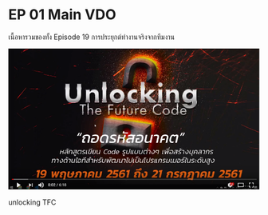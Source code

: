 # EP 01 Main VDO

เนื้อหารวมของทั้ง Episode 19 การประยุกต์ทำงานจริงจากทีมงาน 

[![](images/EP19/00.PNG)](https://www.facebook.com/digitalthailandclub/videos/397519460726866/)

unlocking TFC